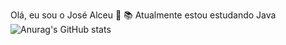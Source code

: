 Olá, eu sou o José Alceu 👋
📚 Atualmente estou estudando Java 
![Anurag's GitHub stats](https://github-readme-stats.vercel.app/api?username=josealceu16&theme=transparent&show_icons=true)
